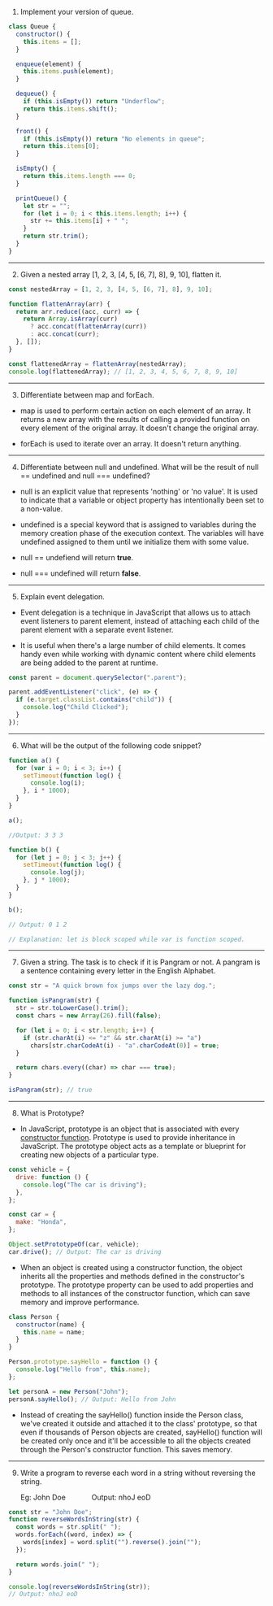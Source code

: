 1. Implement your version of queue.

```javascript
class Queue {
  constructor() {
    this.items = [];
  }

  enqueue(element) {
    this.items.push(element);
  }

  dequeue() {
    if (this.isEmpty()) return "Underflow";
    return this.items.shift();
  }

  front() {
    if (this.isEmpty()) return "No elements in queue";
    return this.items[0];
  }

  isEmpty() {
    return this.items.length === 0;
  }

  printQueue() {
    let str = "";
    for (let i = 0; i < this.items.length; i++) {
      str += this.items[i] + " ";
    }
    return str.trim();
  }
}
```

---

2. Given a nested array [1, 2, 3, [4, 5, [6, 7], 8], 9, 10], flatten it.

```javascript
const nestedArray = [1, 2, 3, [4, 5, [6, 7], 8], 9, 10];

function flattenArray(arr) {
  return arr.reduce((acc, curr) => {
    return Array.isArray(curr)
      ? acc.concat(flattenArray(curr))
      : acc.concat(curr);
  }, []);
}

const flattenedArray = flattenArray(nestedArray);
console.log(flattenedArray); // [1, 2, 3, 4, 5, 6, 7, 8, 9, 10]
```

---

3. Differentiate between map and forEach.

- map is used to perform certain action on each element of an array. It returns a new array with the results of calling a provided function on every element of the original array. It doesn't change the original array.

- forEach is used to iterate over an array. It doesn't return anything.

---

4. Differentiate between null and undefined. What will be the result of null == undefined and null === undefined?

- null is an explicit value that represents 'nothing' or 'no value'. It is used to indicate that a variable or object property has intentionally been set to a non-value.

- undefined is a special keyword that is assigned to variables during the memory creation phase of the execution context. The variables will have undefined assigned to them until we initialize them with some value.

- null == undefiend will return **true**.

- null === undefined will return **false**.

---

5. Explain event delegation.

- Event delegation is a technique in JavaScript that allows us to attach event listeners to parent element, instead of attaching each child of the parent element with a separate event listener.

- It is useful when there's a large number of child elements. It comes handy even while working with dynamic content where child elements are being added to the parent at runtime.

```javascript
const parent = document.querySelector(".parent");

parent.addEventListener("click", (e) => {
  if (e.target.classList.contains("child")) {
    console.log("Child Clicked");
  }
});
```

---

6. What will be the output of the following code snippet?

```javascript
function a() {
  for (var i = 0; i < 3; i++) {
    setTimeout(function log() {
      console.log(i);
    }, i * 1000);
  }
}

a();

//Output: 3 3 3

function b() {
  for (let j = 0; j < 3; j++) {
    setTimeout(function log() {
      console.log(j);
    }, j * 1000);
  }
}

b();

// Output: 0 1 2

// Explanation: let is block scoped while var is function scoped.
```

---

7. Given a string. The task is to check if it is Pangram or not. A pangram is a sentence containing every letter in the English Alphabet.

```javascript
const str = "A quick brown fox jumps over the lazy dog.";

function isPangram(str) {
  str = str.toLowerCase().trim();
  const chars = new Array(26).fill(false);

  for (let i = 0; i < str.length; i++) {
    if (str.charAt(i) <= "z" && str.charAt(i) >= "a")
      chars[str.charCodeAt(i) - "a".charCodeAt(0)] = true;
  }

  return chars.every((char) => char === true);
}

isPangram(str); // true
```

---

8. What is Prototype?

- In JavaScript, prototype is an object that is associated with every <a href="https://blogs-ssk.netlify.app/js-factory-constructor">constructor function</a>. Prototype is used to provide inheritance in JavaScript. The prototype object acts as a template or blueprint for creating new objects of a particular type.

```javascript
const vehicle = {
  drive: function () {
    console.log("The car is driving");
  },
};

const car = {
  make: "Honda",
};

Object.setPrototypeOf(car, vehicle);
car.drive(); // Output: The car is driving
```

- When an object is created using a constructor function, the object inherits all the properties and methods defined in the constructor's prototype. The prototype property can be used to add properties and methods to all instances of the constructor function, which can save memory and improve performance.

```javascript
class Person {
  constructor(name) {
    this.name = name;
  }
}

Person.prototype.sayHello = function () {
  console.log("Hello from", this.name);
};

let personA = new Person("John");
personA.sayHello(); // Output: Hello from John
```

- Instead of creating the sayHello() function inside the Person class, we've created it outside and attached it to the class' prototype, so that even if thousands of Person objects are created, sayHello() function will be created only once and it'll be accessible to all the objects created through the Person's constructor function. This saves memory.

---

9. Write a program to reverse each word in a string without reversing the string.<p>Eg: John Doe &nbsp;&nbsp;&nbsp;&nbsp;&nbsp;&nbsp;&nbsp;&nbsp;&nbsp;&nbsp;&nbsp; Output: nhoJ eoD</p>

```javascript
const str = "John Doe";
function reverseWordsInString(str) {
  const words = str.split(" ");
  words.forEach((word, index) => {
    words[index] = word.split("").reverse().join("");
  });

  return words.join(" ");
}

console.log(reverseWordsInString(str));
// Output: nhoJ eoD
```
